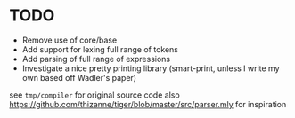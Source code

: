 TODO
======================================

 * Remove use of core/base
 * Add support for lexing full range of tokens
 * Add parsing of full range of expressions
 * Investigate a nice pretty printing library (smart-print, unless I write my own based off Wadler's paper)

see `tmp/compiler` for original source code
also https://github.com/thizanne/tiger/blob/master/src/parser.mly for inspiration
